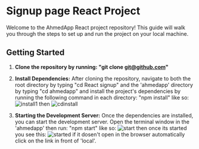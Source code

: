 # Signup page React Project

Welcome to the AhmedApp React project repository! This guide will walk you through the steps to set up and run the project on your local machine.

## Getting Started

1. **Clone the repository by running: "git clone git@github.com"**

2. **Install Dependencies:**
After cloning the repository, navigate to both the root directory by typing "cd React signup" and the 'ahmedapp' directory  by typing "cd ahmedapp" 
 and install the project's dependencies by running the following command in each directory:
"npm install"
like so:
![install1](https://github.com/AhmadGitacc/Reactrepo/assets/132521399/45a542ff-9654-478f-b89a-195475af25ed)
then
![cdinstall](https://github.com/AhmadGitacc/Reactrepo/assets/132521399/945887d1-2b89-4465-bdf7-e72a7a55599b)



4. **Starting the Development Server:**
Once the dependencies are installed, you can start the development server. Open the terminal window in the 'ahmedapp' then run:
"npm start"
like so: ![start](https://github.com/AhmadGitacc/Reactrepo/assets/132521399/732fa157-2871-4627-a5d9-fe5e5ca63d81)
then once its started you see this:
![started](https://github.com/AhmadGitacc/Reactrepo/assets/132521399/ab5aba8d-9cc4-43a5-9aa2-8bb9e4f0c2d9)
if it dosen't open in the browser automatically click on the link in front of 'local'.





